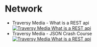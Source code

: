 # Network

- Traversy Media - What is a REST api [![Traversy Media What is a REST api](https://img.youtube.com/vi/Q-BpqyOT3a8/0.jpg)](https://www.youtube.com/watch?v=Q-BpqyOT3a8)
- Traversy Media - JSON Crash Course [![Traversy Media What is a REST api](https://img.youtube.com/vi/wI1CWzNtE-M/0.jpg)](https://www.youtube.com/watch?v=wI1CWzNtE-M)